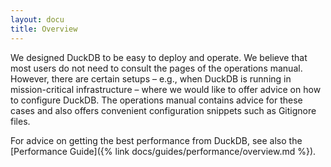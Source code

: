 ```yaml
---
layout: docu
title: Overview
---
```


We designed DuckDB to be easy to deploy and operate. We believe that most users do not need to consult the pages of the operations manual.
However, there are certain setups – e.g., when DuckDB is running in mission-critical infrastructure – where we would like to offer advice on how to configure DuckDB.
The operations manual contains advice for these cases and also offers convenient configuration snippets such as Gitignore files.

For advice on getting the best performance from DuckDB, see also the [Performance Guide]({% link docs/guides/performance/overview.md %}).

